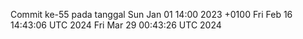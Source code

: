 Commit ke-55 pada tanggal Sun Jan 01 14:00 2023 +0100
Fri Feb 16 14:43:06 UTC 2024
Fri Mar 29 00:43:26 UTC 2024
